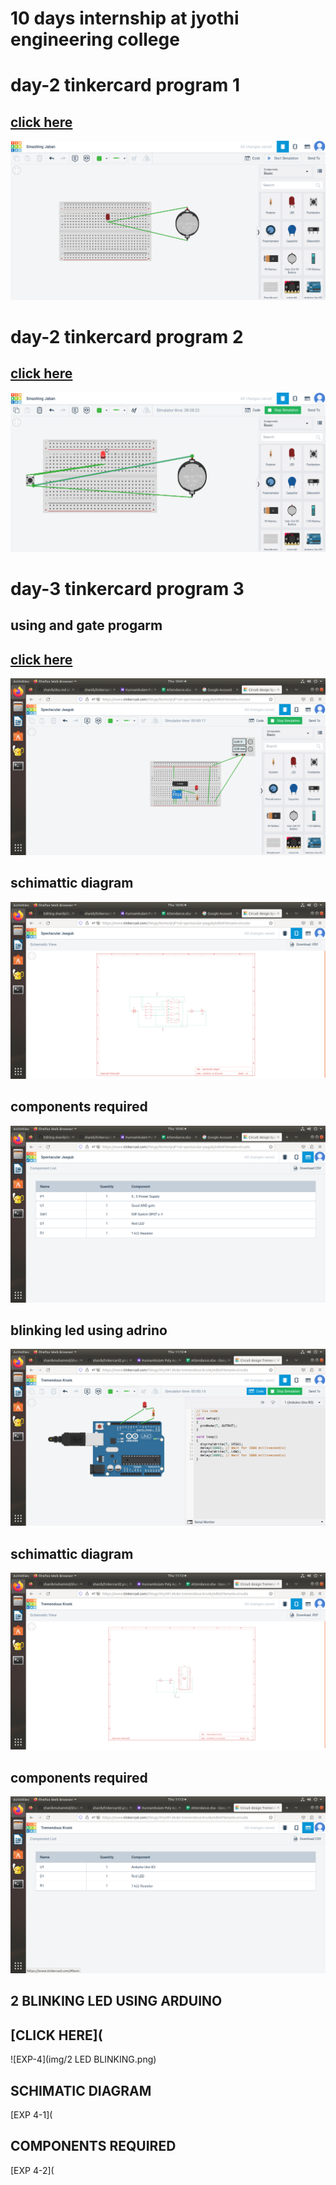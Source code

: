 # 10 days internship at jyothi engineering college
# day-2 tinkercard program 1
## [click here](https://www.tinkercad.com/things/bD37qElXLOw-smashing-jaban)
![exp 1](https://github.com/shanibmuhammd/shanib/blob/main/tinkercard1.png)
# day-2 tinkercard program 2
## [click here](https://www.tinkercad.com/things/7pk1nxnL2VO-swanky-curcan-duup)
![exp 2](https://github.com/shanibmuhammd/shanib/blob/main/img/tinkercard2.png)
# day-3 tinkercard program 3
## using and gate progarm 
## [click here](https://www.tinkercad.com/things/0UmUQrjP1sD-spectacular-jaagub/editel)
![exp 3](img/tinkercard3.png)
## schimattic diagram
![exp 3-1](img/tinkercard3-2.png)
## components required
![exp 3-2](img/tinkercard3-3.png)
## blinking led using adrino
![using adrino picture](img/adrino1.png)
## schimattic diagram
![adrino-2](img/adrino-2.png)
## components required
![adrino-3](img/adrino-3.png)
## 2 BLINKING LED USING ARDUINO
## [CLICK HERE](
![EXP-4](img/2 LED BLINKING.png)
## SCHIMATIC DIAGRAM
[EXP 4-1](
## COMPONENTS REQUIRED
[EXP 4-2](
